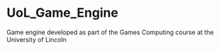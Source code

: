 # UoL_Game_Engine
Game engine developed as part of the Games Computing course at the University of Lincoln

